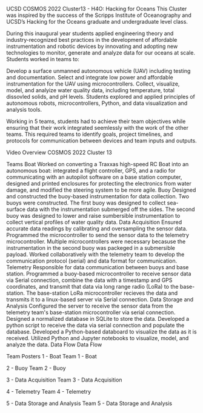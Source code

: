 UCSD COSMOS 2022 Cluster13 - H4O: Hacking for Oceans
This Cluster was inspired by the success of the Scripps Institute of Oceanography and UCSD’s Hacking for the Oceans graduate and undergraduate level class.

During this inaugural year students applied engineering theory and industry-recognized best practices in the development of affordable instrumentation and robotic devices by innovating and adopting new technologies to monitor, generate and analyze data for our oceans at scale. Students worked in teams to:

Develop a surface unmanned autonomous vehicle (UAV) including testing and documentation.
Select and integrate low power and affordable instrumentation for the UAV using microcontrollers.
Collect, visualize, model, and analyize water quality data, including temperature, total dissovled solids, and pH levels.
Students explored and applied principles of autonomous robots, microcontrollers, Python, and data visualization and analysis tools.

Working in 5 teams, students had to achieve their team objectives while ensuring that their work integrated seemlessly with the work of the other teams. This required teams to identify goals, project timelines, and protocols for communication between devices and team inputs and outputs.

Video Overview
COSMOS 2022 Cluster 13

Teams
Boat
Worked on converting a Traxxas high-speed RC Boat into an autonomous boat: integrated a flight controller, GPS, and a radio for communicating with an autopilot software on a base station computer, designed and printed enclosures for protecting the electronics from water damage, and modified the steering system to be more agile.
Buoy
Designed and constructed the buoy-based instrumentation for data collection. Two buoys were constructed. The first buoy was designed to collect sea-surface data with the instrumentation submerged off the sides. The second buoy was designed to lower and raise sumbersible instrumentation to collect vertical profiles of water quality data.
Data Acquisition
Ensured accurate data readings by calibrating and oversampling the sensor data. Programmed the microcontroller to send the sensor data to the telemetry microcontroller. Multiple microcontrollers were necessary becasuse the instrumentation in the second buoy was packeged in a submersible payload. Worked collaboratively with the telemetry team to develop the communication protocol (serial) and data format for communication.
Telemetry
Responsible for data communication between buoys and base station. Programmed a buoy-based microcontroller to receive sensor data via Serial connection, combine the data with a timestamp and GPS coordinates, and transmit that data via long range radio (LoRa) to the base-station. The base-station LoRa microcontroller recieves the data and transmits it to a linux-based server via Serial connection.
Data Storage and Analysis
Configured the server to receive the sensor data from the telemetry team's base-station microcontroller via serial connection. Designed a normalized database in SQLite to store the data. Developed a python script to receive the data via serial connection and populate the database. Developed a Python-based databoard to visualize the data as it is received. Utilized Python and Jupyter notebooks to visualize, model, and analyze the data.
Data Flow
Data Flow

Team Posters
1 - Boat
Team 1 - Boat

2 - Buoy
Team 2 - Buoy

3 - Data Acquisition
Team 3 - Data Acquisition

4 - Telemetry
Team 4 - Telemetry

5 - Data Storage and Analysis
Team 5 - Data Storage and Analysis
